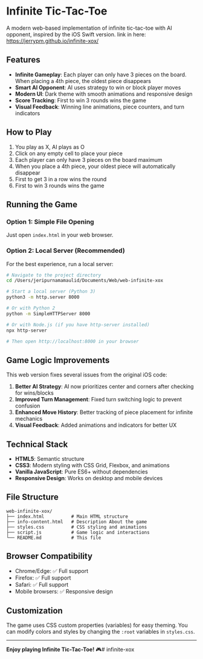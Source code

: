 # Infinite Tic-Tac-Toe

A modern web-based implementation of infinite tic-tac-toe with AI opponent, inspired by the iOS Swift version.
link in here: https://jerrypm.github.io/infinite-xox/

## Features

- **Infinite Gameplay**: Each player can only have 3 pieces on the board. When placing a 4th piece, the oldest piece disappears
- **Smart AI Opponent**: AI uses strategy to win or block player moves
- **Modern UI**: Dark theme with smooth animations and responsive design
- **Score Tracking**: First to win 3 rounds wins the game
- **Visual Feedback**: Winning line animations, piece counters, and turn indicators

## How to Play

1. You play as X, AI plays as O
2. Click on any empty cell to place your piece
3. Each player can only have 3 pieces on the board maximum
4. When you place a 4th piece, your oldest piece will automatically disappear
5. First to get 3 in a row wins the round
6. First to win 3 rounds wins the game

## Running the Game

### Option 1: Simple File Opening

Just open `index.html` in your web browser.

### Option 2: Local Server (Recommended)

For the best experience, run a local server:

```bash
# Navigate to the project directory
cd /Users/jeripurnamamaulid/Documents/Web/web-infinite-xox

# Start a local server (Python 3)
python3 -m http.server 8000

# Or with Python 2
python -m SimpleHTTPServer 8000

# Or with Node.js (if you have http-server installed)
npx http-server

# Then open http://localhost:8000 in your browser
```

## Game Logic Improvements

This web version fixes several issues from the original iOS code:

1. **Better AI Strategy**: AI now prioritizes center and corners after checking for wins/blocks
2. **Improved Turn Management**: Fixed turn switching logic to prevent confusion
3. **Enhanced Move History**: Better tracking of piece placement for infinite mechanics
4. **Visual Feedback**: Added animations and indicators for better UX

## Technical Stack

- **HTML5**: Semantic structure
- **CSS3**: Modern styling with CSS Grid, Flexbox, and animations
- **Vanilla JavaScript**: Pure ES6+ without dependencies
- **Responsive Design**: Works on desktop and mobile devices

## File Structure

```
web-infinite-xox/
├── index.html          # Main HTML structure
├── info-content.html   # Description About the game
├── styles.css          # CSS styling and animations
├── script.js           # Game logic and interactions
└── README.md           # This file
```

## Browser Compatibility

- Chrome/Edge: ✅ Full support
- Firefox: ✅ Full support
- Safari: ✅ Full support
- Mobile browsers: ✅ Responsive design

## Customization

The game uses CSS custom properties (variables) for easy theming. You can modify colors and styles by changing the `:root` variables in `styles.css`.

---

**Enjoy playing Infinite Tic-Tac-Toe!** 🎮# infinite-xox
